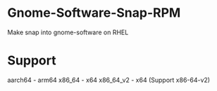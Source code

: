 # Gnome-Software-Snap-RPM
Make snap into gnome-software on RHEL

# Support
aarch64 - arm64
x86_64 - x64
x86_64_v2 - x64 (Support x86-64-v2)

